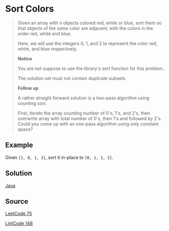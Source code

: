 # Sort Colors

> Given an array with n objects colored red, white or blue, sort them so that objects of the same color are adjacent, with the colors in the order red, white and blue.
>
> Here, we will use the integers 0, 1, and 2 to represent the color red, white, and blue respectively.
>
> __Notice__
>
> You are not suppose to use the library's sort function for this problem.
>
> The solution set must not contain duplicate subsets.
>
> __Follow up__
>
> A rather straight forward solution is a two-pass algorithm using counting sort.
>
> First, iterate the array counting number of 0's, 1's, and 2's, then overwrite array with total number of 0's, then 1's and followed by 2's.
> Could you come up with an one-pass algorithm using only constant space?

## Example

Given `[1, 0, 1, 2]`, sort it in-place to `[0, 1, 1, 2]`.

## Solution

[Java](solution1.java)

## Source

[LeetCode 75](https://leetcode.com/problems/sort-colors/)

[LintCode 148](https://www.lintcode.com/en/problem/sort-colors/)